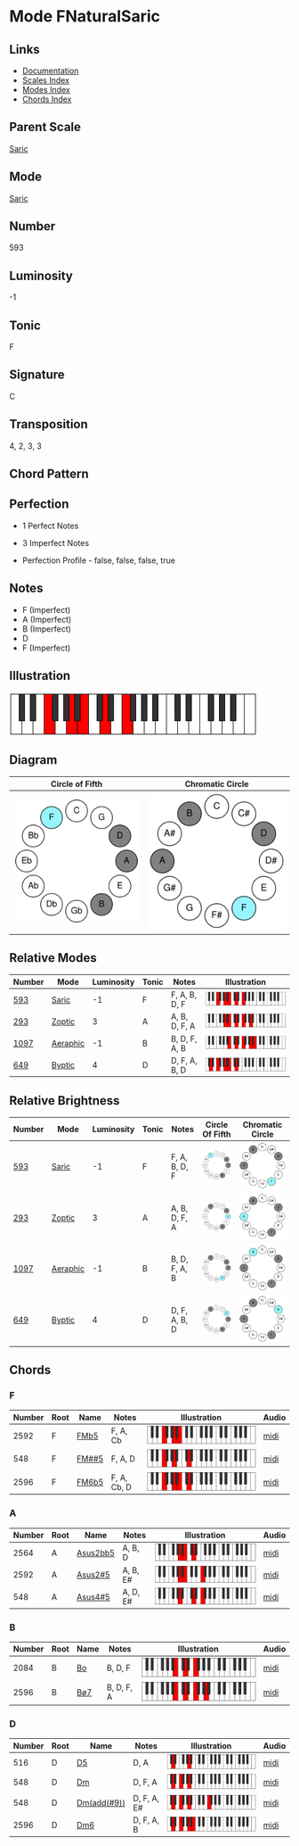# Mode FNaturalSaric

## Links

- [Documentation](README.md)
- [Scales Index](Scales.md)
- [Modes Index](Modes.md)
- [Chords Index](Chords.md)

## Parent Scale

[Saric](ScaleSaric.md)

## Mode

[Saric](ModeSaric.md)

## Number

593

## Luminosity

-1

## Tonic

F

## Signature

C

## Transposition

4, 2, 3, 3

## Chord Pattern



## Perfection

 - 1 Perfect Notes

 - 3 Imperfect Notes

 - Perfection Profile - false, false, false, true

## Notes

- F (Imperfect)
- A (Imperfect)
- B (Imperfect)
- D
- F (Imperfect)

## Illustration

![FNaturalSaric](ModeFNaturalSaric.png)

## Diagram

| Circle of Fifth | Chromatic Circle |
|-----------------|------------------|
| ![FNaturalSaric](CircleOfFifthModeFNaturalSaric.svg) | ![FNaturalSaric](ChromaticCircleModeFNaturalSaric.svg) |
## Relative Modes

| Number | Mode | Luminosity | Tonic | Notes | Illustration |
|--------|------|------------|-------|-------|--------------|
| [593](https://ianring.com/musictheory/scales/593) | [Saric](ModeSaric.md) | -1 | F | F, A, B, D, F | ![FNaturalSaric](ModeFNaturalSaric.png) |
| [293](https://ianring.com/musictheory/scales/293) | [Zoptic](ModeZoptic.md) | 3 | A | A, B, D, F, A | ![ANaturalZoptic](ModeANaturalZoptic.png) |
| [1097](https://ianring.com/musictheory/scales/1097) | [Aeraphic](ModeAeraphic.md) | -1 | B | B, D, F, A, B | ![BNaturalAeraphic](ModeBNaturalAeraphic.png) |
| [649](https://ianring.com/musictheory/scales/649) | [Byptic](ModeByptic.md) | 4 | D | D, F, A, B, D | ![DNaturalByptic](ModeDNaturalByptic.png) |
## Relative Brightness

| Number | Mode | Luminosity | Tonic | Notes | Circle Of Fifth | Chromatic Circle |
|--------|------|------------|-------|-------|-----------------|------------------|
| [593](https://ianring.com/musictheory/scales/593) | [Saric](ModeSaric.md) | -1 | F | F, A, B, D, F | ![FNaturalSaric](CircleOfFifthModeFNaturalSaric.svg) | ![FNaturalSaric](ChromaticCircleModeFNaturalSaric.svg) |
| [293](https://ianring.com/musictheory/scales/293) | [Zoptic](ModeZoptic.md) | 3 | A | A, B, D, F, A | ![ANaturalZoptic](CircleOfFifthModeANaturalZoptic.svg) | ![ANaturalZoptic](ChromaticCircleModeANaturalZoptic.svg) |
| [1097](https://ianring.com/musictheory/scales/1097) | [Aeraphic](ModeAeraphic.md) | -1 | B | B, D, F, A, B | ![BNaturalAeraphic](CircleOfFifthModeBNaturalAeraphic.svg) | ![BNaturalAeraphic](ChromaticCircleModeBNaturalAeraphic.svg) |
| [649](https://ianring.com/musictheory/scales/649) | [Byptic](ModeByptic.md) | 4 | D | D, F, A, B, D | ![DNaturalByptic](CircleOfFifthModeDNaturalByptic.svg) | ![DNaturalByptic](ChromaticCircleModeDNaturalByptic.svg) |

## Chords

### F

| Number | Root | Name | Notes | Illustration | Audio |
|--------|------|------|-------|--------------|-------|
| 2592 | F | [FMb5](ChordFNaturalMajorFlatFifth.md) | F, A, Cb | ![FMb5](ChordFNaturalMajorFlatFifthRootPosition.png) | [midi](ChordFNaturalMajorFlatFifthRootPosition.mid) |
| 548 | F | [FM##5](ChordFNaturalMajorDoubleSharpFifth.md) | F, A, D | ![FM##5](ChordFNaturalMajorDoubleSharpFifthRootPosition.png) | [midi](ChordFNaturalMajorDoubleSharpFifthRootPosition.mid) |
| 2596 | F | [FM6b5](ChordFNaturalMajorSixthFlatFifth.md) | F, A, Cb, D | ![FM6b5](ChordFNaturalMajorSixthFlatFifthRootPosition.png) | [midi](ChordFNaturalMajorSixthFlatFifthRootPosition.mid) |

### A

| Number | Root | Name | Notes | Illustration | Audio |
|--------|------|------|-------|--------------|-------|
| 2564 | A | [Asus2bb5](ChordANaturalSuspendedSecondDoubleFlatFifth.md) | A, B, D | ![Asus2bb5](ChordANaturalSuspendedSecondDoubleFlatFifthRootPosition.png) | [midi](ChordANaturalSuspendedSecondDoubleFlatFifthRootPosition.mid) |
| 2592 | A | [Asus2#5](ChordANaturalSuspendedSecondSharpFifth.md) | A, B, E# | ![Asus2#5](ChordANaturalSuspendedSecondSharpFifthRootPosition.png) | [midi](ChordANaturalSuspendedSecondSharpFifthRootPosition.mid) |
| 548 | A | [Asus4#5](ChordANaturalSuspendedFourthSharpFifth.md) | A, D, E# | ![Asus4#5](ChordANaturalSuspendedFourthSharpFifthRootPosition.png) | [midi](ChordANaturalSuspendedFourthSharpFifthRootPosition.mid) |

### B

| Number | Root | Name | Notes | Illustration | Audio |
|--------|------|------|-------|--------------|-------|
| 2084 | B | [Bo](ChordBNaturalDiminished.md) | B, D, F | ![Bo](ChordBNaturalDiminishedRootPosition.png) | [midi](ChordBNaturalDiminishedRootPosition.mid) |
| 2596 | B | [Bø7](ChordBNaturalHalfDiminishedSeventh.md) | B, D, F, A | ![Bø7](ChordBNaturalHalfDiminishedSeventhRootPosition.png) | [midi](ChordBNaturalHalfDiminishedSeventhRootPosition.mid) |

### D

| Number | Root | Name | Notes | Illustration | Audio |
|--------|------|------|-------|--------------|-------|
| 516 | D | [D5](ChordDNaturalPowerChord.md) | D, A | ![D5](ChordDNaturalPowerChordRootPosition.png) | [midi](ChordDNaturalPowerChordRootPosition.mid) |
| 548 | D | [Dm](ChordDNaturalMinor.md) | D, F, A | ![Dm](ChordDNaturalMinorRootPosition.png) | [midi](ChordDNaturalMinorRootPosition.mid) |
| 548 | D | [Dm(add(#9))](ChordDNaturalMinorAddSharpNinth.md) | D, F, A, E# | ![Dm(add(#9))](ChordDNaturalMinorAddSharpNinthRootPosition.png) | [midi](ChordDNaturalMinorAddSharpNinthRootPosition.mid) |
| 2596 | D | [Dm6](ChordDNaturalMinorSixth.md) | D, F, A, B | ![Dm6](ChordDNaturalMinorSixthRootPosition.png) | [midi](ChordDNaturalMinorSixthRootPosition.mid) |

